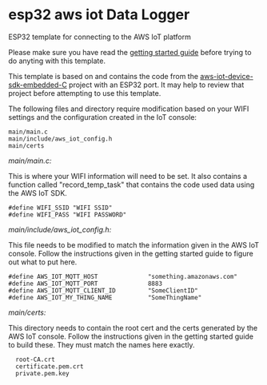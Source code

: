# esp32 aws iot Data Logger
ESP32 template for connecting to the AWS IoT platform

Please make sure you have read the [getting started guide](https://aws.amazon.com/iot/getting-started/) before trying to do anyting with this template.

This template is based on and contains the code from the [aws-iot-device-sdk-embedded-C](https://github.com/aws/aws-iot-device-sdk-embedded-C) project with an ESP32 port. It may help to review that project before attempting to use this template.

The following files and directory require modification based on your WIFI settings and the configuration created in the IoT console:

```
main/main.c
main/include/aws_iot_config.h
main/certs
```

*main/main.c:*

This is where your WIFI information will need to be set. It also contains a
function called "record_temp_task" that contains the code used data using the
AWS IoT SDK.

```
#define WIFI_SSID "WIFI SSID"
#define WIFI_PASS "WIFI PASSWORD"
```

*main/include/aws_iot_config.h:*

This file needs to be modified to match the information given in the AWS IoT 
console. Follow the instructions given in the getting started guide to figure
out what to put here.

```
#define AWS_IOT_MQTT_HOST              "something.amazonaws.com"
#define AWS_IOT_MQTT_PORT              8883
#define AWS_IOT_MQTT_CLIENT_ID         "SomeClientID"
#define AWS_IOT_MY_THING_NAME          "SomeThingName"
```

*main/certs:*

This directory needs to contain the root cert and the certs generated by the
AWS IoT console. Follow the instructions given in the getting started guide to
build these. They must match the names here exactly.

```
  root-CA.crt
  certificate.pem.crt
  private.pem.key
```
